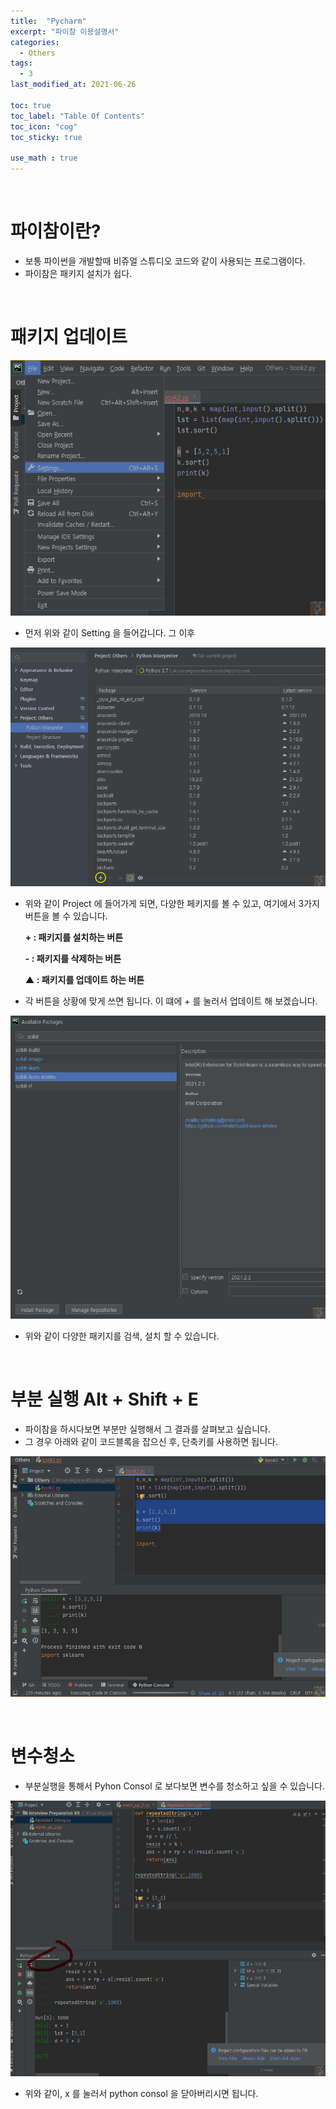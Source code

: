 ```yaml
---
title:  "Pycharm"
excerpt: "파이참 이용설명서"
categories:
  - Others
tags:
  - 3
last_modified_at: 2021-06-26

toc: true
toc_label: "Table Of Contents"
toc_icon: "cog"
toc_sticky: true

use_math : true
---
```


<br>

# 파이참이란?

- 보통 파이썬을 개발할때 비쥬얼 스튜디오 코드와 같이 사용되는 프로그램이다. 
- 파이참은 패키지 설치가 쉽다. 

<br>

# 패키지 업데이트

![png](/assets/images/Others/2_1.png)

- 먼저 위와 같이 Setting 을 들어갑니다. 그 이후

![png](/assets/images/Others/2_2.png)

- 위와 같이 Project 에 들어가게 되면, 다양한 페키지를 볼 수 있고, 여기에서 3가지 버튼을 볼 수 있습니다.

  **+ : 패키지를 설치하는 버튼**

  **- : 패키지를 삭제하는 버튼**

  **▲ : 패키지를 업데이트 하는 버튼**

- 각 버튼을 상황에 맞게 쓰면 됩니다. 이 떄에 + 를 눌러서 업데이트 해 보겠습니다. 

![png](/assets/images/Others/2_3.png)

- 위와 같이 다양한 패키지를 검색, 설치 할 수 있습니다. 

<br>

# 부분 실행 Alt + Shift + E

- 파이참을 하시다보면 부분만 실행해서 그 결과를 살펴보고 싶습니다.
- 그 경우 아래와 같이 코드블록을 잡으신 후, 단축키를 사용하면 됩니다. 

![png](/assets/images/Others/2_4.png)

<br>

# 변수청소

- 부분실행을 통해서 Pyhon Consol 로 보다보면 변수를 청소하고 싶을 수 있습니다. 

![png](/assets/images/Others/2_5.png)

- 위와 같이, x 를 눌러서 python consol 을 닫아버리시면 됩니다.
